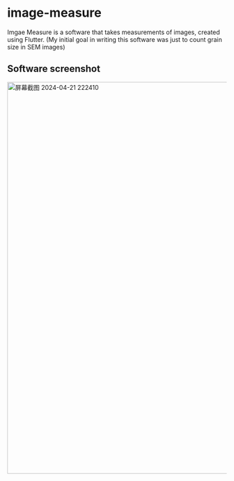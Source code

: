 # image-measure

Imgae Measure is a software that takes measurements of images, created using Flutter. (My initial goal in writing this software was just to count grain size in SEM images)
## Software screenshot
<img width="899" alt="屏幕截图 2024-04-21 222410" src="https://github.com/DengCME/image-measure/assets/59470585/72a7f777-9b22-419f-8d38-c271965aefd4">

